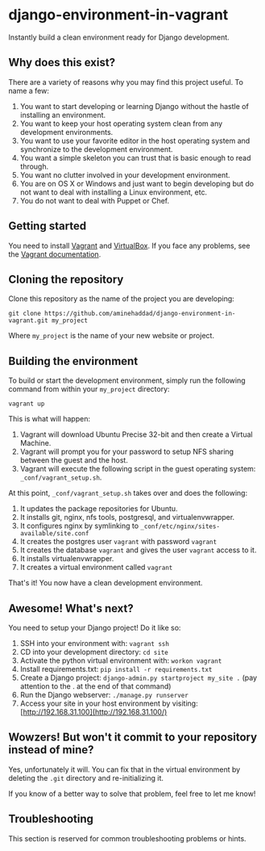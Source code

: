 # django-environment-in-vagrant

Instantly build a clean environment ready for Django development.

## Why does this exist?

There are a variety of reasons why you may find this project useful. To name a few:

1. You want to start developing or learning Django without the hastle of installing an environment.
2. You want to keep your host operating system clean from any development environments.
3. You want to use your favorite editor in the host operating system and synchronize to the development environment.
4. You want a simple skeleton you can trust that is basic enough to read through.
5. You want no clutter involved in your development environment.
6. You are on OS X or Windows and just want to begin developing but do not want to deal with installing a Linux environment, etc.
7. You do not want to deal with Puppet or Chef.

## Getting started

You need to install [Vagrant](https://www.vagrantup.com/) and [VirtualBox](http://www.virtualbox.org/).
If you face any problems, see the [Vagrant documentation](http://www.vagrantup.com/).

## Cloning the repository

Clone this repository as the name of the project you are developing:

	git clone https://github.com/aminehaddad/django-environment-in-vagrant.git my_project

Where `my_project` is the name of your new website or project.

## Building the environment

To build or start the development environment, simply run the following command from within your `my_project` directory:

	vagrant up

This is what will happen:

1. Vagrant will download Ubuntu Precise 32-bit and then create a Virtual Machine.
2. Vagrant will prompt you for your password to setup NFS sharing between the guest and the host.
3. Vagrant will execute the following script in the guest operating system: `_conf/vagrant_setup.sh`.

At this point, `_conf/vagrant_setup.sh` takes over and does the following:

1. It updates the package repositories for Ubuntu.
2. It installs git, nginx, nfs tools, postgresql, and virtualenvwrapper.
3. It configures nginx by symlinking to `_conf/etc/nginx/sites-available/site.conf`
4. It creates the postgres user `vagrant` with password `vagrant`
5. It creates the database `vagrant` and gives the user `vagrant` access to it.
6. It installs virtualenvwrapper.
7. It creates a virtual environment called `vagrant`

That's it! You now have a clean development environment.

## Awesome! What's next?

You need to setup your Django project! Do it like so:

1. SSH into your environment with: `vagrant ssh`
2. CD into your development directory: `cd site`
3. Activate the python virtual environment with: `workon vagrant`
4. Install requirements.txt: `pip install -r requirements.txt`
5. Create a Django project: `django-admin.py startproject my_site .` (pay attention to the . at the end of that command)
6. Run the Django webserver: `./manage.py runserver`
7. Access your site in your host environment by visiting: [http://192.168.31.100](http://192.168.31.100/)

## Wowzers! But won't it commit to your repository instead of mine?

Yes, unfortunately it will. You can fix that in the virtual environment by deleting the `.git` directory and re-initializing it.

If you know of a better way to solve that problem, feel free to let me know!

## Troubleshooting

This section is reserved for common troubleshooting problems or hints.
